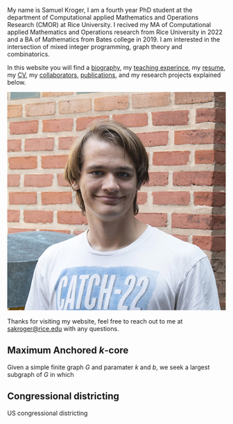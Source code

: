 
My name is Samuel Kroger, I am a fourth year PhD student at the department of Computational applied Mathematics and Operations Research (CMOR) at Rice University.
I recived my MA of Computational applied Mathematics and Operations research from Rice University in 2022 and a BA of Mathematics from Bates college in 2019.
I am interested in the intersection of mixed integer programming, graph theory and combinatorics.

In this website you will find a [biography](pages/bio.md), my [teaching experince](pages/teaching.md), my [resume](pdfs/Samuel_Kroger_Resume.pdf), my [CV](pdfs/Samuel_Kroger_cv.pdf), my [collaborators](collaborators.md), [publications](pages/publications), and my research projects explained below.

![An image of me, Samuel Kroger](images/samuel_kroger.jpg)

Thanks for visiting my website, feel free to reach out to me at sakroger@rice.edu with any questions.

## Maximum Anchored $k$-core

Given a simple finite graph $G$ and paramater $k$ and $b$, we seek a largest subgraph of $G$ in which

## Congressional districting

US congressional districting